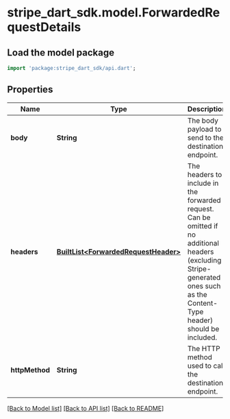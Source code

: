 # stripe_dart_sdk.model.ForwardedRequestDetails

## Load the model package
```dart
import 'package:stripe_dart_sdk/api.dart';
```

## Properties
Name | Type | Description | Notes
------------ | ------------- | ------------- | -------------
**body** | **String** | The body payload to send to the destination endpoint. | 
**headers** | [**BuiltList&lt;ForwardedRequestHeader&gt;**](ForwardedRequestHeader.md) | The headers to include in the forwarded request. Can be omitted if no additional headers (excluding Stripe-generated ones such as the Content-Type header) should be included. | 
**httpMethod** | **String** | The HTTP method used to call the destination endpoint. | 

[[Back to Model list]](../README.md#documentation-for-models) [[Back to API list]](../README.md#documentation-for-api-endpoints) [[Back to README]](../README.md)


